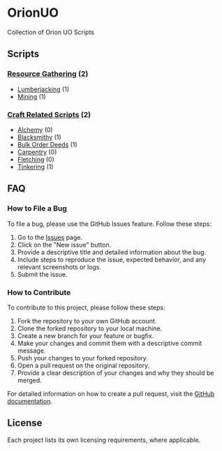 # OrionUO
Collection of Orion UO Scripts

## Scripts

### [Resource Gathering](https://github.com/davidadas/orionuo/tree/main/main/scripts/Resource%20Gathering) (2)
* [Lumberjacking](https://github.com/davidadas/orionuo/tree/main/main/scripts/Resource%20Gathering/Lumberjacking) (1)
* [Mining](https://github.com/davidadas/orionuo/tree/main/main/scripts/Resource%20Gathering/Mining) (1)

### [Craft Related Scripts](https://github.com/davidadas/orionuo/tree/main/main/scripts/Craft%20Related%20Scripts) (2)
* [Alchemy](https://github.com/davidadas/orionuo/tree/main/main/scripts/Craft%20Related%20Scripts/Alchemy) (0)
* [Blacksmithy](https://github.com/davidadas/orionuo/tree/main/main/scripts/Craft%20Related%20Scripts/Blacksmithy) (1)
* [Bulk Order Deeds](https://github.com/davidadas/orionuo/tree/main/main/scripts/Craft%20Related%20Scripts/Bulk%20Order%20Deeds) (1)
* [Carpentry](https://github.com/davidadas/orionuo/tree/main/main/scripts/Craft%20Related%20Scripts/Carpentry) (0)
* [Fletching](https://github.com/davidadas/orionuo/tree/main/main/scripts/Craft%20Related%20Scripts/Fletching) (0)
* [Tinkering](https://github.com/davidadas/orionuo/tree/main/main/scripts/Craft%20Related%20Scripts/Tinkering) (1)

## FAQ

### How to File a Bug
To file a bug, please use the GitHub Issues feature. Follow these steps:
1. Go to the [Issues](https://github.com/davidadas/orionuo/issues) page.
2. Click on the "New issue" button.
3. Provide a descriptive title and detailed information about the bug.
4. Include steps to reproduce the issue, expected behavior, and any relevant screenshots or logs.
5. Submit the issue.

### How to Contribute
To contribute to this project, please follow these steps:
1. Fork the repository to your own GitHub account.
2. Clone the forked repository to your local machine.
3. Create a new branch for your feature or bugfix.
4. Make your changes and commit them with a descriptive commit message.
5. Push your changes to your forked repository.
6. Open a pull request on the original repository.
7. Provide a clear description of your changes and why they should be merged.

For detailed information on how to create a pull request, visit the [GitHub documentation](https://docs.github.com/en/github/collaborating-with-issues-and-pull-requests/creating-a-pull-request).

## License

Each project lists its own licensing requirements, where applicable.
